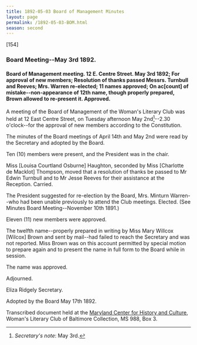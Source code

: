 ```yaml
---
title: 1892-05-03 Board of Management Minutes
layout: page
permalink: /1892-05-03-BOM.html
season: second
---
```


<style>
    .container{
        font-size:1.4em;
    }
</style>
[154]

### Board Meeting--May 3rd 1892.

#### Board of Management meeting. 12 E. Centre Street. May 3rd 1892; For approval of new members; Resolution of thanks passed Messrs. Turnbull and Reeves; Mrs. Warren re-elected; 11 names approved; On ac[count] of mistake--non-appearance of 12th name, though properly prepared, Brown allowed to re-present it. Approved.

A meeting of the Board of Management of the Woman's Literary Club was held at 12 East Centre Street, on Tuesday afternoon May 2nd[^note]--2.30 o'clock--for the approval of new members according to the Constitution.

[^note]: _Secretary's note_: May 3rd.

The minutes of the Board meetings of April 14th and May 2nd were read by the Secretary and adopted by the Board.

Ten (10) members were present, and the President was in the chair.

Miss [Louisa Courtland Osburne] Haughton, seconded by Miss [Charlotte de Macklot] Thompson, moved that a resolution of thanks be passed to Mr Edwin Turnbull and to Mr Jesse Reeves for their assistance at the Reception. Carried.

The President suggested for re-election by the Board, Mrs. Minturn Warren--who had been unable previously to attend the Club meetings. Elected. (See Minutes Board Meeting--November 10th 1891.)

Eleven (11) new members were approved.

The twelfth name--properly prepared in writing by Miss Mary Willcox [Wilcox] Brown and sent by mail--had failed to reach the Secretary and was not reported. Miss Brown was on this account permitted by special motion to prepare again and to present the name in full form to the Board while in session.

The name was approved.

Adjourned.

Eliza Ridgely
Secretary.

Adopted by the Board May 17th 1892.


Transcribed document held at the [Maryland Center for History and Culture](http://mdhs.org/), Woman's Literary Club of Baltimore Collection, MS 988, Box 3. 